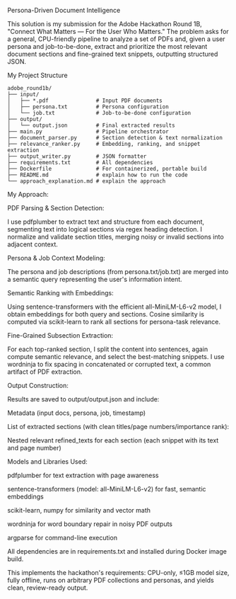 Persona-Driven Document Intelligence

This solution is my submission for the Adobe Hackathon Round 1B, "Connect What Matters — For the User Who Matters." The problem asks for a general, CPU-friendly pipeline to analyze a set of PDFs and, given a user persona and job-to-be-done, extract and prioritize the most relevant document sections and fine-grained text snippets, outputting structured JSON.

My Project Structure

    adobe_round1b/
    ├── input/
    │   ├── *.pdf               # Input PDF documents
    │   ├── persona.txt         # Persona configuration
    │   └── job.txt             # Job-to-be-done configuration
    ├── output/
    │   └── output.json         # Final extracted results
    ├── main.py                 # Pipeline orchestrator
    ├── document_parser.py      # Section detection & text normalization
    ├── relevance_ranker.py     # Embedding, ranking, and snippet extraction
    ├── output_writer.py        # JSON formatter
    ├── requirements.txt        # All dependencies
    ├── Dockerfile              # For containerized, portable build
    ├── README.md               # explain how to run the code
    └── approach_explanation.md # explain the approach


My Approach:

PDF Parsing & Section Detection:

I use pdfplumber to extract text and structure from each document, segmenting text into logical sections via regex heading detection. I normalize and validate section titles, merging noisy or invalid sections into adjacent context.


Persona & Job Context Modeling:

The persona and job descriptions (from persona.txt/job.txt) are merged into a semantic query representing the user's information intent.

Semantic Ranking with Embeddings:

Using sentence-transformers with the efficient all-MiniLM-L6-v2 model, I obtain embeddings for both query and sections. Cosine similarity is computed via scikit-learn to rank all sections for persona-task relevance.


Fine-Grained Subsection Extraction:

For each top-ranked section, I split the content into sentences, again compute semantic relevance, and select the best-matching snippets. I use wordninja to fix spacing in concatenated or corrupted text, a common artifact of PDF extraction.


Output Construction:

Results are saved to output/output.json and include:

Metadata (input docs, persona, job, timestamp)


List of extracted sections (with clean titles/page numbers/importance rank):

Nested relevant refined_texts for each section (each snippet with its text and page number)

Models and Libraries Used:

pdfplumber for text extraction with page awareness

sentence-transformers (model: all-MiniLM-L6-v2) for fast, semantic embeddings

scikit-learn, numpy for similarity and vector math

wordninja for word boundary repair in noisy PDF outputs

argparse for command-line execution


All dependencies are in requirements.txt and installed during Docker image build.


This implements the hackathon's requirements: CPU-only, ≤1GB model size, fully offline, runs on arbitrary PDF collections and personas, and yields clean, review-ready output.